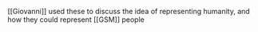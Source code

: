 [[Giovanni]] used these to discuss the idea of representing humanity, and how they could represent [[GSM]] people